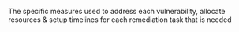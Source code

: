 The specific measures used to address each vulnerability, allocate resources & setup timelines for each remediation task that is needed